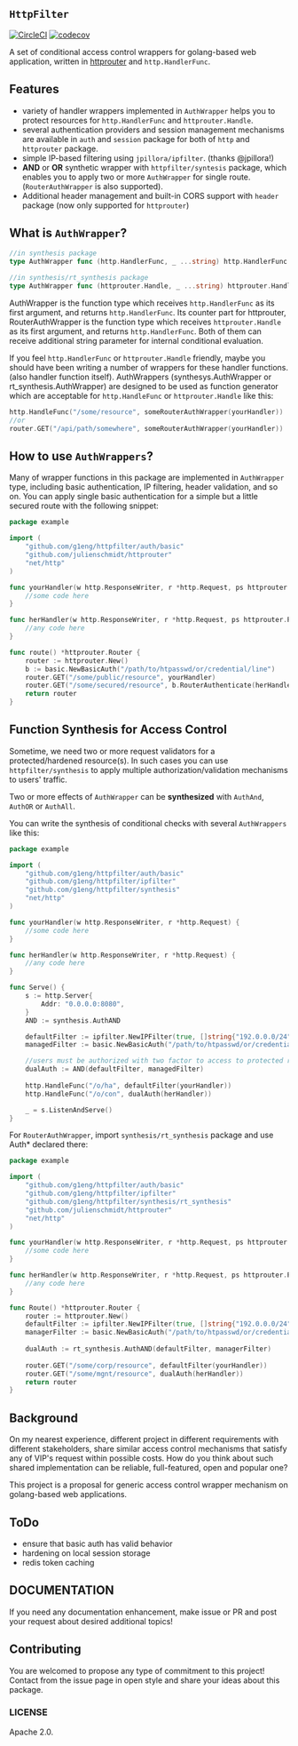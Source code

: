 ## `HttpFilter`

[![CircleCI](https://circleci.com/gh/g1eng/httpfilter/tree/master.svg?style=svg)](https://circleci.com/gh/g1eng/httpfilter/tree/master)
[![codecov](https://codecov.io/gh/g1eng/httpfilter/branch/master/graph/badge.svg?token=EJZIHPRGNI)](https://codecov.io/gh/g1eng/httpfilter)

A set of conditional access control wrappers for golang-based web application, written in [httprouter](https://github.com/julienschmidt/httprouter) and `http.HandlerFunc`.

## Features

* variety of handler wrappers implemented in `AuthWrapper` helps you to protect resources for `http.HandlerFunc` and `httprouter.Handle`.
* several authentication providers and session management mechanisms are available in `auth` and `session` package for both of `http` and `httprouter` package.
* simple IP-based filtering using `jpillora/ipfilter`. (thanks @jpillora!)
* **AND** or **OR** synthetic wrapper with `httpfilter/syntesis` package, which enables you to apply two or more `AuthWrapper` for single route. (`RouterAuthWrapper` is also supported).
* Additional header management and built-in CORS support with `header` package (now only supported for `httprouter`)

## What is `AuthWrapper`?

```go
//in synthesis package
type AuthWrapper func (http.HandlerFunc, _ ...string) http.HandlerFunc

//in synthesis/rt_synthesis package
type AuthWrapper func (httprouter.Handle, _ ...string) httprouter.Handle
```

AuthWrapper is the function type which receives `http.HandlerFunc` as its first argument, and returns `http.HandlerFunc`.
Its counter part for httprouter, RouterAuthWrapper is the function type which receives `httprouter.Handle` as its first argument, and returns `http.HandlerFunc`.
Both of them can receive additional string parameter for internal conditional evaluation.

If you feel `http.HandlerFunc` or `httprouter.Handle` friendly, maybe you should have been writing a number of wrappers for these handler functions. (also handler function itself). AuthWrappers (synthesys.AuthWrapper or rt_synthesis.AuthWrapper) are designed to be used as function generator which are acceptable for `http.HandleFunc` or `httprouter.Handle` like this:

```go
http.HandleFunc("/some/resource", someRouterAuthWrapper(yourHandler))
//or
router.GET("/api/path/somewhere", someRouterAuthWrapper(yourHandler))
```

## How to use `AuthWrappers`?

Many of wrapper functions in this package are implemented in `AuthWrapper` type, including basic authentication, IP filtering, header validation, and so on.
You can apply single basic authentication for a simple but a little secured route with the following snippet: 

```go
package example

import (
	"github.com/g1eng/httpfilter/auth/basic"
	"github.com/julienschmidt/httprouter"
	"net/http"
)

func yourHandler(w http.ResponseWriter, r *http.Request, ps httprouter.Params) {
	//some code here
}

func herHandler(w http.ResponseWriter, r *http.Request, ps httprouter.Params) {
	//any code here
}

func route() *httprouter.Router {
	router := httprouter.New()
	b := basic.NewBasicAuth("/path/to/htpasswd/or/credential/line")
	router.GET("/some/public/resource", yourHandler)
	router.GET("/some/secured/resource", b.RouterAuthenticate(herHandler))
	return router
}
```

## Function Synthesis for Access Control

Sometime, we need two or more request validators for a protected/hardened resource(s).
In such cases you can use `httpfilter/synthesis` to apply multiple authorization/validation mechanisms to users' traffic.

Two or more effects of `AuthWrapper` can be **synthesized** with `AuthAnd`, `AuthOR` or `AuthAll`.

You can write the synthesis of conditional checks with several `AuthWrappers` like this:

```go
package example

import (
	"github.com/g1eng/httpfilter/auth/basic"
	"github.com/g1eng/httpfilter/ipfilter"
	"github.com/g1eng/httpfilter/synthesis"
	"net/http"
)

func yourHandler(w http.ResponseWriter, r *http.Request) {
	//some code here
}

func herHandler(w http.ResponseWriter, r *http.Request) {
	//any code here
}

func Serve() {
	s := http.Server{
		Addr: "0.0.0.0:8080",
	}
	AND := synthesis.AuthAND

	defaultFilter := ipfilter.NewIPFilter(true, []string{"192.0.0.0/24"}).Authorize
	managedFilter := basic.NewBasicAuth("/path/to/htpasswd/or/credential/line").Authenticate

	//users must be authorized with two factor to access to protected resources for dualAuth
	dualAuth := AND(defaultFilter, managedFilter)
	
	http.HandleFunc("/o/ha", defaultFilter(yourHandler))
	http.HandleFunc("/o/con", dualAuth(herHandler))

	_ = s.ListenAndServe()
}

```

For `RouterAuthWrapper`, import `synthesis/rt_synthesis` package and use Auth* declared there:

```go
package example

import (
	"github.com/g1eng/httpfilter/auth/basic"
	"github.com/g1eng/httpfilter/ipfilter"
	"github.com/g1eng/httpfilter/synthesis/rt_synthesis"
	"github.com/julienschmidt/httprouter"
	"net/http"
)

func yourHandler(w http.ResponseWriter, r *http.Request, ps httprouter.Params) {
	//some code here
}

func herHandler(w http.ResponseWriter, r *http.Request, ps httprouter.Params) {
	//any code here
}

func Route() *httprouter.Router {
	router := httprouter.New()
	defaultFilter := ipfilter.NewIPFilter(true, []string{"192.0.0.0/24"}).RouterAuthorize
	managerFilter := basic.NewBasicAuth("/path/to/htpasswd/or/credential/line").RouterAuthenticate
	
	dualAuth := rt_synthesis.AuthAND(defaultFilter, managerFilter)
	
	router.GET("/some/corp/resource", defaultFilter(yourHandler))
	router.GET("/some/mgnt/resource", dualAuth(herHandler))
	return router
}
```

## Background

On my nearest experience, different project in different requirements with different stakeholders, share similar access control mechanisms that satisfy any of VIP's request within possible costs.
How do you think about such shared implementation can be reliable, full-featured, open and popular one?

This project is a proposal for generic access control wrapper mechanism on golang-based web applications.


## ToDo

* ensure that basic auth has valid behavior
* hardening on local session storage
* redis token caching

## DOCUMENTATION

If you need any documentation enhancement, make issue or PR and post your request about desired additional topics!

## Contributing

You are welcomed to propose any type of commitment to this project! Contact from the issue page in open style and share your ideas about this package.

### LICENSE

Apache 2.0.
